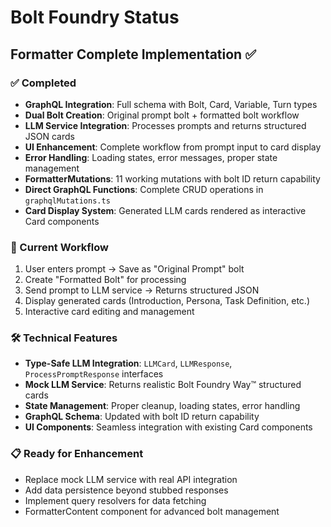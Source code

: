 # Bolt Foundry Status

## Formatter Complete Implementation ✅

### ✅ Completed
- **GraphQL Integration**: Full schema with Bolt, Card, Variable, Turn types
- **Dual Bolt Creation**: Original prompt bolt + formatted bolt workflow
- **LLM Service Integration**: Processes prompts and returns structured JSON cards
- **UI Enhancement**: Complete workflow from prompt input to card display
- **Error Handling**: Loading states, error messages, proper state management
- **FormatterMutations**: 11 working mutations with bolt ID return capability
- **Direct GraphQL Functions**: Complete CRUD operations in `graphqlMutations.ts`
- **Card Display System**: Generated LLM cards rendered as interactive Card components

### 🔄 Current Workflow
1. User enters prompt → Save as "Original Prompt" bolt
2. Create "Formatted Bolt" for processing  
3. Send prompt to LLM service → Returns structured JSON
4. Display generated cards (Introduction, Persona, Task Definition, etc.)
5. Interactive card editing and management

### 🛠️ Technical Features
- **Type-Safe LLM Integration**: `LLMCard`, `LLMResponse`, `ProcessPromptResponse` interfaces
- **Mock LLM Service**: Returns realistic Bolt Foundry Way™ structured cards
- **State Management**: Proper cleanup, loading states, error handling
- **GraphQL Schema**: Updated with bolt ID return capability
- **UI Components**: Seamless integration with existing Card components

### 📋 Ready for Enhancement
- Replace mock LLM service with real API integration
- Add data persistence beyond stubbed responses
- Implement query resolvers for data fetching
- FormatterContent component for advanced bolt management